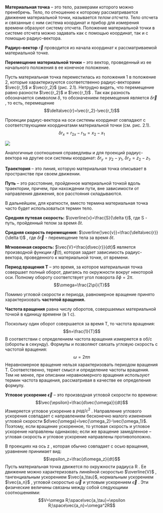 **Материальная точка** – это тело, размерами которого можно пренебречь. Тело, по отношению к которому рассматривается движение материальной точки, называется _телом отсчета_. Тело отсчета и связанные с ним система координат и прибор для измерения времени образуют систему отсчета. Положение материальной точки в системе отсчета можно задавать как с помощью координат, так и с помощью радиус–вектора. 

**Радиус–вектор** $\vec{r}$ проводится из начала координат к рассматриваемой материальной точке. 

**Перемещение материальной точки** – это вектор, проведенный из ее начального положения в ее конечное положение. 

Пусть материальная точка переместилась из положения 1 в положение 2, которые характеризуются соответственно радиус-векторами $\vec{r_1}$ и $\vec{r_2}$ (рис. 2.1). Нетрудно видеть, что перемещение равно разности $\vec{r_2}$ и $\vec{r_1}$ . Так как разность обозначается символом $\delta$, то обозначением перемещения является $\delta\vec{r}$ , то есть, перемещение
$$\delta\vec{r}=\vec{r_2}-\vec{r_1}$$

Проекции радиус-вектора на оси системы координат совпадают с соответствующими координатами материальной точки (см. рис. 2.1).
$$\delta r_x=r_{2x}-r_{1x}=x_2-x_1$$

![](Pasted%20image%2020240413003424.png)

Аналогичные соотношения справедливы и для проекций радиус-вектора на другие оси системы координат:  $\delta r_y=y_2-y_1$, $\delta r_z=z_2-z_1$.

**Траектория** – это линия, которую материальная точка описывает в пространстве при своем движении. 

**Путь** – это расстояние, пройденное материальной точкой вдоль траектории, причем, при нахождении пути, вне зависимости от направления движения, все расстояния складываются. 

В дальнейшем, для краткости, вместо термина материальная точка часто будет использоваться термин тело.

**Средняя путевая скорость:** 
$\overline{v}=\frac{S}{\delta t}$, где S - путь, пройденный телом за время $\delta t$.

**Средняя скорость перемещения:**
$\overline{\vec{v}}=\frac{\delta\vec{r}}{\delta t}$ , где $\delta\vec{r}$ - перемещение тела за время $\delta t$.

**Мгновенная скорость:**
$\vec{V}=\frac{d\vec{r}}{dt}$
является производной функции $\vec{r}(t)$, которая задает зависимость радиус-вектора, проведенного к материальной точке, от времени.

**Период вращения T** – это время, за которое материальная точка совершает полный оборот, двигаясь по окружности вокруг некоторой оси. Полному обороту соответствует угол поворота $\delta\phi=2\pi$. $$\omega=\frac{2\pi}{T}$$

Помимо угловой скорости и периода, равномерное вращение принято характеризовать **частотой вращения.**

**Частота вращения** равна числу оборотов, совершаемых материальной точкой в единицу времени (в 1 с). 

Поскольку один оборот совершается за время T, то частота вращения:
$$n=\frac{1}{T}$$
В соответствии с определением частота вращения измеряется в об/с (обороты в секунду). Формулы и позволяют связать угловую скорость с частотой вращения: $$\omega=2\pi n$$
Неравномерное вращение нельзя характеризовать периодом вращения T. Соответственно, теряет смысл и определение частоты вращения. Тем не менее, при описании неравномерного вращения используют термин частота вращения, рассматривая в качестве ее определения формулу. 

**Угловое ускорение $\vec{\epsilon}$**   – это производная угловой скорости по времени: $$\vec{\epsilon}=\frac{d\vec{\omega}}{dt}$$
Измеряется угловое ускорение в $рад/с^2$ . Направление углового ускорения совпадает с направлением бесконечно малого изменения угловой скорости $d\vec{\omega}=\vec{\omega_2}-\vec{\omega_1}$. Поэтому, если вращение ускоренное, то угловая скорость и угловое ускорение направлены одинаково; если же вращение замедленное – угловая скорость и угловое ускорение направлены противоположно.

В проекциях на ось z , которая обычно совпадает с осью вращения, уравнение принимает вид: $$\epsilon_z=\frac{d\omega_z}{dt}$$
Пусть материальная точка движется по окружности радиуса R . Ее движение можно характеризовать линейной скоростью $\overline{V}$ , тангенциальным ускорением $\vec{a_\tau}$, нормальным ускорением $\vec{a_n}$ , угловой скоростью $\vec{\omega}$ и угловым ускорением $\vec{\epsilon}$ . Эти физические величины связаны между собой следующими соотношениями: $$V=\omega R;\space\vec{a_\tau}=\epsilon R;\space\vec{a_n}=\omega^2R$$